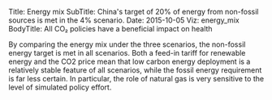 ﻿Title: Energy mix
SubTitle: China's target of 20% of energy from non-fossil sources is met in the 4% scenario. 
Date: 2015-10-05
Viz: energy_mix
BodyTitle: All CO₂ policies have a beneficial impact on health

By comparing the energy mix under the three scenarios, the non-fossil energy
target is met in all scenarios. Both a feed-in tariff for renewable energy and 
the CO2 price mean that low carbon energy deployment is a 
relatively stable feature of all scenarios, while the fossil energy requirement
is far less certain. In particular, the role of natural gas is very sensitive
to the level of simulated policy effort.
